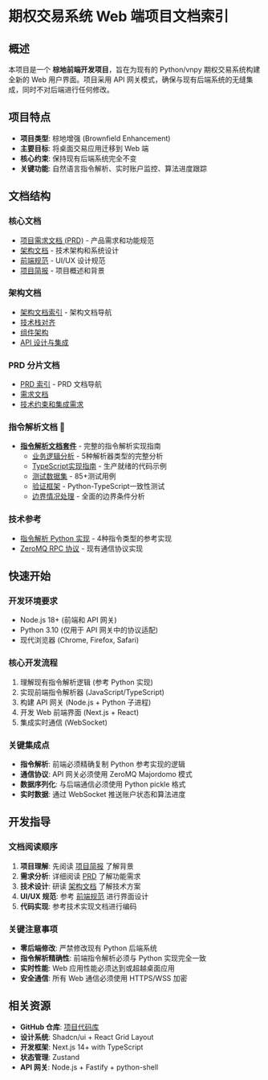 # 期权交易系统 Web 端项目文档索引

## 概述

本项目是一个 **棕地前端开发项目**，旨在为现有的 Python/vnpy 期权交易系统构建全新的 Web 用户界面。项目采用 API 网关模式，确保与现有后端系统的无缝集成，同时不对后端进行任何修改。

## 项目特点

- **项目类型**: 棕地增强 (Brownfield Enhancement)
- **主要目标**: 将桌面交易应用迁移到 Web 端
- **核心约束**: 保持现有后端系统完全不变
- **关键功能**: 自然语言指令解析、实时账户监控、算法进度跟踪

## 文档结构

### 核心文档
- [项目需求文档 (PRD)](./prd.md) - 产品需求和功能规范
- [架构文档](./architecture.md) - 技术架构和系统设计
- [前端规范](./front-end-spec.md) - UI/UX 设计规范
- [项目简报](./project-brief.md) - 项目概述和背景

### 架构文档
- [架构文档索引](./architecture/index.md) - 架构文档导航
- [技术栈对齐](./architecture/3-技术栈对齐-tech-stack-alignment.md)
- [组件架构](./architecture/5-组件架构.md)
- [API 设计与集成](./architecture/6-api-设计与集成.md)

### PRD 分片文档
- [PRD 索引](./prd/index.md) - PRD 文档导航
- [需求文档](./prd/requirements.md)
- [技术约束和集成需求](./prd/technical-constraints-and-integration-requirements.md)

### 指令解析文档 🎯
- [**指令解析文档套件**](./instruction-parsing/) - 完整的指令解析实现指南
  - [业务逻辑分析](./instruction-parsing/analysis.md) - 5种解析器类型的完整分析
  - [TypeScript实现指南](./instruction-parsing/typescript-guide.md) - 生产就绪的代码示例
  - [测试数据集](./instruction-parsing/test-datasets.json) - 85+测试用例
  - [验证框架](./instruction-parsing/validation-framework.md) - Python-TypeScript一致性测试
  - [边界情况处理](./instruction-parsing/edge-cases.md) - 全面的边界条件分析

### 技术参考
- [指令解析 Python 实现](./appendices/instructions/) - 4种指令类型的参考实现
- [ZeroMQ RPC 协议](./appendices/rpc/mdp/) - 现有通信协议实现

## 快速开始

### 开发环境要求
- Node.js 18+ (前端和 API 网关)
- Python 3.10 (仅用于 API 网关中的协议适配)
- 现代浏览器 (Chrome, Firefox, Safari)

### 核心开发流程
1. 理解现有指令解析逻辑 (参考 Python 实现)
2. 实现前端指令解析器 (JavaScript/TypeScript)
3. 构建 API 网关 (Node.js + Python 子进程)
4. 开发 Web 前端界面 (Next.js + React)
5. 集成实时通信 (WebSocket)

### 关键集成点
- **指令解析**: 前端必须精确复制 Python 参考实现的逻辑
- **通信协议**: API 网关必须使用 ZeroMQ Majordomo 模式
- **数据序列化**: 与后端通信必须使用 Python pickle 格式
- **实时数据**: 通过 WebSocket 推送账户状态和算法进度

## 开发指导

### 文档阅读顺序
1. **项目理解**: 先阅读 [项目简报](./project-brief.md) 了解背景
2. **需求分析**: 详细阅读 [PRD](./prd.md) 了解功能需求
3. **技术设计**: 研读 [架构文档](./architecture.md) 了解技术方案
4. **UI/UX 规范**: 参考 [前端规范](./front-end-spec.md) 进行界面设计
5. **代码实现**: 参考技术实现文档进行编码

### 关键注意事项
- **零后端修改**: 严禁修改现有 Python 后端系统
- **指令解析精确性**: 前端指令解析必须与 Python 实现完全一致
- **实时性能**: Web 应用性能必须达到或超越桌面应用
- **安全通信**: 所有 Web 通信必须使用 HTTPS/WSS 加密

## 相关资源

- **GitHub 仓库**: [项目代码库](https://github.com/your-org/xiaoy_web)
- **设计系统**: Shadcn/ui + React Grid Layout
- **开发框架**: Next.js 14+ with TypeScript
- **状态管理**: Zustand
- **API 网关**: Node.js + Fastify + python-shell